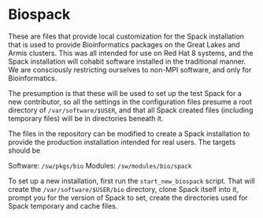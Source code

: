 # Biospack

These are files that provide local customization for the Spack installation
that is used to provide Bioinformatics packages on the Great Lakes and
Armis clusters.  This was all intended for use on Red Hat 8 systems, and
the Spack installation will cohabit software installed in the traditional
manner.  We are consciously restricting ourselves to non-MPI software,
and only for Bioinformatics.

The presumption is that these will be used to set up the test Spack for a
new contributor, so all the settings in the configuration files presume a
root directory of `/var/software/$USER`, and that all Spack created files
(including temporary files) will be in directories beneath it.

The files in the repository can be modified to create a Spack installation
to provide the production installation intended for real users.  The targets
should be

Software:  `/sw/pkgs/bio`
Modules:  `/sw/modules/bio/spack`

To set up a new installation, first run the `start_new_biospack` script.
That will create the `/var/software/$USER/bio` directory, clone Spack
itself into it, prompt you for the version of Spack to set, create the
directories used for Spack temporary and cache files.
